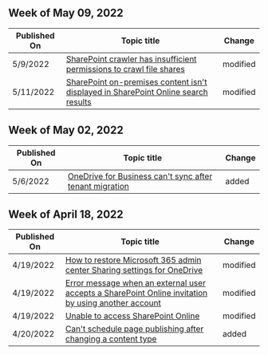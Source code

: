 <!-- This file is generated automatically each week. Changes made to this file will be overwritten.-->



## Week of May 09, 2022


| Published On |Topic title | Change |
|------|------------|--------|
| 5/9/2022 | [SharePoint crawler has insufficient permissions to crawl file shares](/sharepoint/troubleshoot/search/crawler-has-insufficient-permissions) | modified |
| 5/11/2022 | [SharePoint on-premises content isn't displayed in SharePoint Online search results](/sharepoint/troubleshoot/search/on-premises-content-not-displayed-in-online-search) | modified |


## Week of May 02, 2022


| Published On |Topic title | Change |
|------|------------|--------|
| 5/6/2022 | [OneDrive for Business can't sync after tenant migration](/sharepoint/troubleshoot/sync/cant-sync-after-migration) | added |


## Week of April 18, 2022


| Published On |Topic title | Change |
|------|------------|--------|
| 4/19/2022 | [How to restore Microsoft 365 admin center Sharing settings for OneDrive](/sharepoint/troubleshoot/sharing-and-permissions/restore-onedrive-share-settings-office365) | modified |
| 4/19/2022 | [Error message when an external user accepts a SharePoint Online invitation by using another account](/sharepoint/troubleshoot/sharing-and-permissions/error-when-external-user-accepts-an-invitation-by-using-another-account) | modified |
| 4/19/2022 | [Unable to access SharePoint Online](/sharepoint/troubleshoot/sharing-and-permissions/sharepoint-online-inaccessible) | modified |
| 4/20/2022 | [Can't schedule page publishing after changing a content type](/sharepoint/troubleshoot/sites/cant-schedule-publish) | added |
